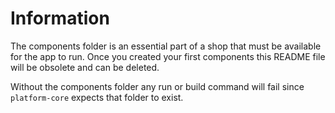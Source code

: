 # Information

The components folder is an essential part of a shop that must be available for
the app to run. Once you created your first components this README file will be
obsolete and can be deleted.

Without the components folder any run or build command will fail since
`platform-core` expects that folder to exist.